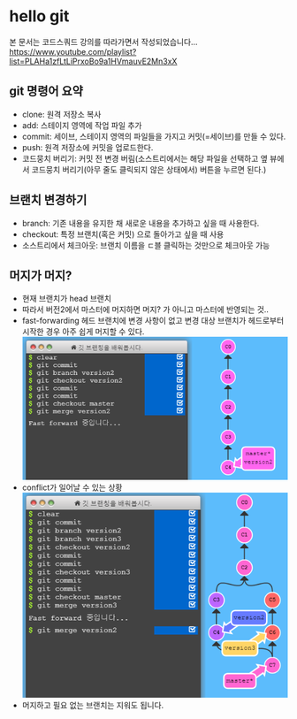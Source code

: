 # hello git
본 문서는 코드스쿼드 강의를 따라가면서 작성되었습니다...
https://www.youtube.com/playlist?list=PLAHa1zfLtLiPrxoBo9a1HVmauvE2Mn3xX

## git 명령어 요약

- clone: 원격 저장소 복사
- add: 스테이지 영역에 작업 파일 추가
- commit: 세이브, 스테이지 영역의 파일들을 가지고 커밋(=세이브)를 만들 수 있다.
- push: 원격 저장소에 커밋을 업로드한다.
- 코드뭉치 버리기: 커밋 전 변경 버림(소스트리에서는 해당 파일을 선택하고 옆 뷰에서 코드뭉치 버리기(아무 줄도 클릭되지 않은 상태에서) 버튼을 누르면 된다.)

## 브랜치 변경하기

- branch: 기존 내용을 유지한 채 새로운 내용을 추가하고 싶을 때 사용한다.
- checkout: 특정 브랜치(혹은 커밋) 으로 돌아가고 싶을 때 사용
- 소스트리에서 체크아웃: 브랜치 이름을 ㄷ블 클릭하는 것만으로 체크아웃 가능

## 머지가 머지?

- 현재 브랜치가 head 브랜치
- 따라서 버전2에서 마스터에 머지하면 머지? 가 아니고 마스터에 반영되는 것..
- fast-forwarding
헤드 브랜치에 변경 사항이 없고 변경 대상 브랜치가 헤드로부터 시작한 경우 아주 쉽게 머지할 수 있다. ![fasterforward](fast_forward_merging.PNG)
- conflict가 일어날 수 있는 상황 ![conflict](can_occur_conflict.PNG)
- 머지하고 필요 없는 브랜치는 지워도 됩니다.
